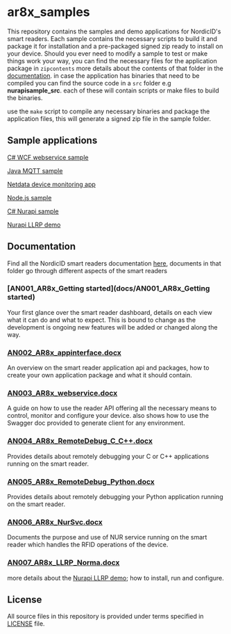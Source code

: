 # ar8x_samples

This repository contains the samples and demo applications for NordicID's smart readers. Each sample contains the necessary scripts to build it and package it for installation and a pre-packaged signed zip ready to install on your device.
Should you ever need to modify a sample to test or make things work your way, you can find the necessary files for the application package in `zipcontents` more details about the contents of that folder in the [documentation](docs/AN002_AR8x_appinterface.docx). in case the application has binaries that need to be compiled you can find the source code in a `src` folder e.g **nurapisample_src**. each of these will contain scripts or make files to build the binaries.

use the `make` script to compile any necessary binaries and package the application files, this will generate a signed zip file in the sample folder.

## Sample applications

[C# WCF webservice sample](1.CS_WCF_sample)

[Java MQTT sample](2.Java_MQTT_sample)

[Netdata device monitoring app](3.Netdata_package)

[Node.js sample](4.Node.JS_sample)

[C# Nurapi sample](5.CS_Nurapi_sample)

[Nurapi LLRP demo](6.LLRP_sample)

## Documentation

Find all the NordicID smart readers documentation [here](docs), documents in that folder go through different aspects of the smart readers

### [AN001_AR8x_Getting started](docs/AN001_AR8x_Getting started)

Your first glance over the smart reader dashboard, details on each view what it can do and what to expect. This is bound to change as the development is ongoing new features will be added or changed along the way.

### [AN002_AR8x_appinterface.docx](docs/AN002_AR8x_appinterface.docx)

An overview on the smart reader application api and packages, how to create your own application package and what it should contain.

### [AN003_AR8x_webservice.docx](docs/AN003_AR8x_webservice.docx)

A guide on how to use the reader API offering all the necessary means to control, monitor and configure your device. also shows how to use the Swagger doc provided to generate client for any environment.

### [AN004_AR8x_RemoteDebug_C_C++.docx](docs/AN004_AR8x_RemoteDebug_C_C++.docx)

Provides details about remotely debugging your C or C++ applications running on the smart reader.

### [AN005_AR8x_RemoteDebug_Python.docx](docs/AN005_AR8x_RemoteDebug_Python.docx)

Provides details about remotely debugging your Python application running on the smart reader.

### [AN006_AR8x_NurSvc.docx](docs/AN006_AR8x_NurSvc.docx)

Documents the purpose and use of NUR service running on the smart reader which handles the RFID operations of the device.

### [AN007_AR8x_LLRP_Norma.docx](docs/AN007_AR8x_LLRP_Norma.docx)

more details about the [Nurapi LLRP demo](6.LLRP_sample); how to install, run and configure.

## License
All source files in this repository is provided under terms specified in [LICENSE](LICENSE) file.